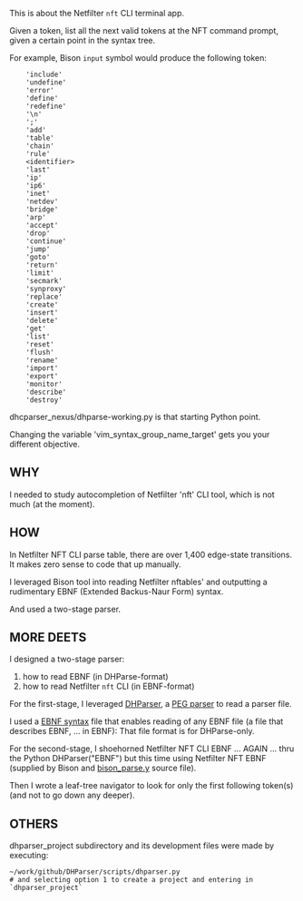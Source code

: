
This is about the Netfilter `nft` CLI terminal app.

Given a token, list all the next valid tokens at the NFT command prompt, given a certain point in the syntax tree.

For example, Bison `input` symbol would produce the following token:


        'include'
        'undefine'
        'error'
        'define'
        'redefine'
        '\n'
        ';'
        'add'
        'table'
        'chain'
        'rule'
        <identifier>
        'last'
        'ip'
        'ip6'
        'inet'
        'netdev'
        'bridge'
        'arp'
        'accept'
        'drop'
        'continue'
        'jump'
        'goto'
        'return'
        'limit'
        'secmark'
        'synproxy'
        'replace'
        'create'
        'insert'
        'delete'
        'get'
        'list'
        'reset'
        'flush'
        'rename'
        'import'
        'export'
        'monitor'
        'describe'
        'destroy'

dhcparser\_nexus/dhparse-working.py is that starting Python point.

Changing the variable 'vim\_syntax\_group\_name\_target' gets you your different objective.

## WHY ##

I needed to study autocompletion of Netfilter 'nft' CLI tool, which is not much (at the moment).


## HOW ##

In Netfilter NFT CLI parse table, there are over 1,400 edge-state transitions.  It makes zero sense to code that up manually.

I leveraged Bison tool into reading Netfilter nftables' and outputting a rudimentary EBNF (Extended Backus-Naur Form) syntax.

And used a two-stage parser.


## MORE DEETS ##  

I designed a two-stage parser:
   1. how to read EBNF (in DHParse-format)
   2. how to read Netfilter `nft` CLI (in EBNF-format)

For the first-stage, I leveraged [DHParser](https://dhparser.readthedocs.io/en/latest/), a [PEG parser]({filename}Parsing-Compendium.md) to read a parser file.

I used a [EBNF syntax](https://github.com/egberts/nft-token-first/blob/master/dhcparser_nexus/ebnf-flexible.dhparse) file that enables reading of any EBNF file (a file that describes EBNF, ... in EBNF): That file format is for DHParse-only.  

For the second-stage, I shoehorned Netfilter NFT CLI EBNF ... AGAIN ... thru the Python DHParser("EBNF") but this time using Netfilter NFT EBNF (supplied by Bison and [bison\_parse.y](https://git.netfilter.org/nftables/tree/src/parser_bison.y)  source file).

Then I wrote a leaf-tree navigator to look for only the first following token(s) (and not to go down any deeper).


## OTHERS ##

dhparser\_project subdirectory and its development files were made by executing:

    ~/work/github/DHParser/scripts/dhparser.py
    # and selecting option 1 to create a project and entering in `dhparser_project` 
